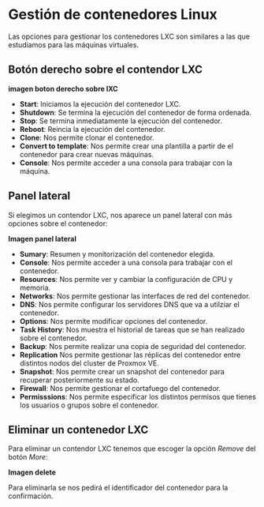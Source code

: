 # Gestión de contenedores Linux

Las opciones para gestionar los contenedores LXC son similares a las que estudiamos para las máquinas virtuales.

## Botón derecho sobre el contendor LXC

**imagen boton derecho sobre lXC**

* **Start**: Iniciamos la ejecución del contenedor LXC.
* **Shutdown**: Se termina la ejecución del contenedor de forma
  ordenada.
* **Stop**: Se termina inmediatamente la ejecución del contenedor.
* **Reboot**: Reincia la ejecución del contenedor.
* **Clone**: Nos permite clonar el contenedor.
* **Convert to template**: Nos permite crear una plantilla a partir de
  el contenedor para crear nuevas máquinas. 
* **Console**: Nos permite acceder a una consola para trabajar con la
  máquina.

## Panel lateral

Si elegimos un contendor LXC, nos aparece un panel lateral con más
opciones sobre el contenedor:

**Imagen panel lateral**

* **Sumary**: Resumen y monitorización del contenedor elegida.
* **Console**: Nos permite acceder a una consola para trabajar con el contenedor.
* **Resources**: Nos permite ver y cambiar la configuración de CPU y memoria.
* **Networks**: Nos permite gestionar las interfaces de red del contenedor.
* **DNS**: Nos permite configurar los servidores DNS que va a utilziar el contenedor.
* **Options**: Nos permite modificar opciones del contenedor.
* **Task History**: Nos muestra el historial de tareas que se han
  realizado sobre el contenedor.
* **Backup**: Nos permite realizar una copia de seguridad del contenedor.
* **Replication** Nos permite gestionar las réplicas del contenedor
  entre distintos nodos del cluster de Proxmox VE. 
* **Snapshot**: Nos permite crear un snapshot del contenedor para
  recuperar posteriormente su estado. 
* **Firewall**: Nos permite gestionar el cortafuego del contenedor.
* **Permisssions**: Nos permite especificar los distintos permisos que
  tienes los usuarios o grupos sobre el contenedor.

## Eliminar un contenedor LXC

Para eliminar un contendor LXC tenemos que escoger la opción
*Remove* del botón *More*:

**Imagen delete**

Para eliminarla se nos pedirá el identificador del contenedor para la confirmación.